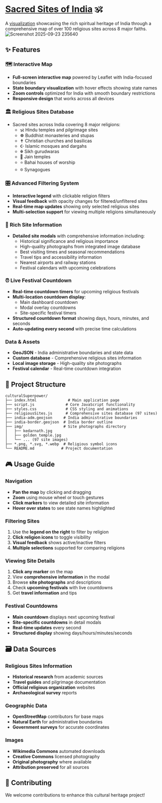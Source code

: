 # [Sacred Sites of India](https://xuanx1.github.io/culturalSuperpower/) 🕉️

A [visualization](https://xuanx1.github.io/culturalSuperpower/) showcasing the rich spiritual heritage of India through a comprehensive map of over 100 religious sites across 8 major faiths.
![Screenshot 2025-09-23 235640](https://github.com/user-attachments/assets/841e07d6-f257-4d9e-83c2-137cea06ba61)

## ✨ Features

### 🗺️ Interactive Map
- **Full-screen interactive map** powered by Leaflet with India-focused boundaries
- **State boundary visualization** with hover effects showing state names
- **Zoom controls** optimized for India with smooth boundary restrictions
- **Responsive design** that works across all devices

### 🏛️ Religious Sites Database
- Sacred sites across India covering 8 major religions:
  - 🕉️ Hindu temples and pilgrimage sites
  - ☸️ Buddhist monasteries and stupas  
  - ✝️ Christian churches and basilicas
  - ☪️ Islamic mosques and dargahs
  - ☬ Sikh gurudwaras
  - 🕎 Jain temples
  - ⭐ Bahai houses of worship
  - 🔯 Synagogues

### 🎛️ Advanced Filtering System
- **Interactive legend** with clickable religion filters
- **Visual feedback** with opacity changes for filtered/unfiltered sites
- **Real-time map updates** showing only selected religious sites
- **Multi-selection support** for viewing multiple religions simultaneously

### 📱 Rich Site Information
- **Detailed site modals** with comprehensive information including:
  - Historical significance and religious importance
  - High-quality photographs from integrated image database
  - Best visiting times and seasonal recommendations
  - Travel tips and accessibility information
  - Nearest airports and railway stations
  - Festival calendars with upcoming celebrations

### ⏰ Live Festival Countdown
- **Real-time countdown timers** for upcoming religious festivals
- **Multi-location countdown display**:
  - Main dashboard countdown
  - Modal overlay countdowns  
  - Site-specific festival timers
- **Structured countdown format** showing days, hours, minutes, and seconds
- **Auto-updating every second** with precise time calculations

### Data & Assets
- **GeoJSON** - India administrative boundaries and state data
- **Custom database** - Comprehensive religious sites information
- **Local image storage** - High-quality site photographs
- **Festival calendar** - Real-time countdown integration


## 📁 Project Structure

```
culturalSuperpower/
├── index.html              # Main application page
├── script.js              # Core JavaScript functionality
├── styles.css             # CSS styling and animations
├── religiousSites.js      # Comprehensive sites database (97 sites)
├── india-adm.geojson     # India administrative boundaries
├── india-border.geojson  # India border outline
├── img/                  # Site photographs directory
│   ├── kedarnath.jpg
│   ├── golden_temple.jpg
│   └── ... (97 site images)
├── *.png, *.svg, *.webp  # Religious symbol icons
└── README.md            # Project documentation
```

## 🎮 Usage Guide

### Navigation
- **Pan the map** by clicking and dragging
- **Zoom** using mouse wheel or touch gestures
- **Click markers** to view detailed site information
- **Hover over states** to see state names highlighted

### Filtering Sites
1. Use the **legend on the right** to filter by religion
2. **Click religion icons** to toggle visibility
3. **Visual feedback** shows active/inactive filters
4. **Multiple selections** supported for comparing religions

### Viewing Site Details
1. **Click any marker** on the map
2. View **comprehensive information** in the modal
3. Browse **site photographs** and descriptions
4. Check **upcoming festivals** with live countdowns
5. Get **travel information** and tips

### Festival Countdowns
- **Main countdown** displays next upcoming festival
- **Site-specific countdowns** in detail modals
- **Real-time updates** every second
- **Structured display** showing days/hours/minutes/seconds

## 🗃️ Data Sources

### Religious Sites Information
- **Historical research** from academic sources
- **Travel guides** and pilgrimage documentation
- **Official religious organization** websites
- **Archaeological survey** reports

### Geographic Data
- **OpenStreetMap** contributors for base maps
- **Natural Earth** for administrative boundaries
- **Government surveys** for accurate coordinates

### Images
- **Wikimedia Commons** automated downloads
- **Creative Commons** licensed photography
- **Original photography** where available
- **Attribution preserved** for all sources


## 🤝 Contributing

We welcome contributions to enhance this cultural heritage project!
